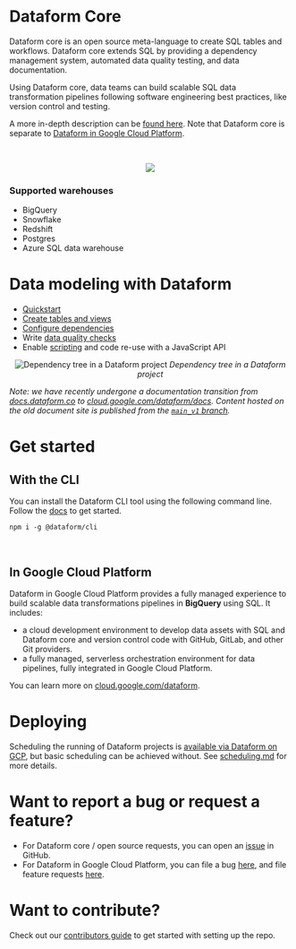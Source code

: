 # Dataform Core

Dataform core is an open source meta-language to create SQL tables and workflows. Dataform core extends SQL by providing a dependency management system, automated data quality testing, and data documentation.

Using Dataform core, data teams can build scalable SQL data transformation pipelines following software engineering best practices, like version control and testing.

A more in-depth description can be [found here](https://cloud.google.com/dataform/docs/overview). Note that Dataform core is separate to [Dataform in Google Cloud Platform](#in-google-cloud-platform).

<br/>

<p align="center">
  <img src="https://assets.dataform.co/github-readme/single-source-of-truth%20(1).png">
</p>

### Supported warehouses

- BigQuery
- Snowflake
- Redshift
- Postgres
- Azure SQL data warehouse

# Data modeling with Dataform

- [Quickstart](https://cloud.google.com/dataform/docs/quickstart)
- [Create tables and views](https://cloud.google.com/dataform/docs/tables)
- [Configure dependencies](https://cloud.google.com/dataform/docs/define-table#define_table_structure_and_dependencies)
- Write [data quality checks](https://cloud.google.com/dataform/docs/assertions)
- Enable [scripting](https://cloud.google.com/dataform/docs/develop-workflows-js) and code re-use with a JavaScript API

<div align="center">
  <img src="https://assets.dataform.co/docs/introduction/simple_dag.png" alt="Dependency tree in a Dataform project">
<i>Dependency tree in a Dataform project</i>
</div>

_Note: we have recently undergone a documentation transition from [docs.dataform.co](https://docs.dataform.co/) to [cloud.google.com/dataform/docs](https://cloud.google.com/dataform/docs). Content hosted on the old document site is published from the [`main_v1` branch](https://github.com/dataform-co/dataform/tree/main_v1)._

# Get started

## With the CLI

You can install the Dataform CLI tool using the following command line. Follow the [docs](https://cloud.google.com/dataform/docs/use-dataform-cli) to get started.

```
npm i -g @dataform/cli
```

<br/>

## In Google Cloud Platform

Dataform in Google Cloud Platform provides a fully managed experience to build scalable data transformations pipelines in **BigQuery** using SQL. It includes:

- a cloud development environment to develop data assets with SQL and Dataform core and version control code with GitHub, GitLab, and other Git providers.
- a fully managed, serverless orchestration environment for data pipelines, fully integrated in Google Cloud Platform.

You can learn more on [cloud.google.com/dataform](https://cloud.google.com/dataform).

# Deploying

Scheduling the running of Dataform projects is [available via Dataform on GCP](https://cloud.google.com/dataform/docs), but basic scheduling can be achieved without. See [scheduling.md](https://github.com/dataform-co/dataform/blob/main/deploying.md) for more details.

# Want to report a bug or request a feature?

- For Dataform core / open source requests, you can open an [issue](https://github.com/dataform-co/dataform/issues) in GitHub.
- For Dataform in Google Cloud Platform, you can file a bug [here](https://issuetracker.google.com/issues/new?component=1193995&template=1698201), and file feature requests [here](https://issuetracker.google.com/issues/new?component=1193995&template=1713836).

# Want to contribute?

Check out our [contributors guide](https://github.com/dataform-co/dataform/blob/main/contributing.md) to get started with setting up the repo.
